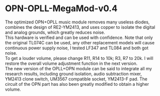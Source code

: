 # OPN-OPLL-MegaMod-v0.4
 The optimized OPN+OPLL music module removes many useless diodes, combines the design of RE2-YM2413, and uses copper to isolate the digital and analog grounds, which greatly reduces noise.  
 This hardware is verified and can be used with confidence. Note that only the original TL074C can be used, any other replacement models will cause continuous power supply noise, I tested LF347 and TL084 and both got noise.  
 To get a louder volume, please change R11, R14 to 10k; R3, R7 to 20k. I will restore the overall volume adjustment function in the next version.  
 The new version of the OPLL+OPN module can be said to integrate all my research results, including ground isolation, audio subtraction mixer, YM2413 clone switch, UM3567 compatible socket, YM2413-F pad. The circuit of the OPN part has also been greatly modified to obtain a higher volume.  
